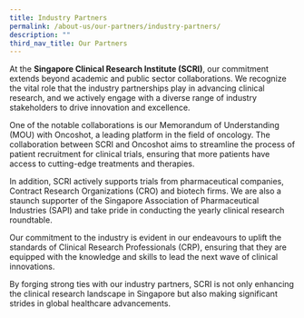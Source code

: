 ```yaml
---
title: Industry Partners
permalink: /about-us/our-partners/industry-partners/
description: ""
third_nav_title: Our Partners
---
```

At the **Singapore Clinical Research Institute (SCRI)**, our commitment extends beyond academic and public sector collaborations. We recognize the vital role that the industry partnerships play in advancing clinical research, and we actively engage with a diverse range of industry stakeholders to drive innovation and excellence. 

One of the notable collaborations is our Memorandum of Understanding (MOU) with Oncoshot, a leading platform in the field of oncology. The collaboration between SCRI and Oncoshot aims to streamline the process of patient recruitment for clinical trials, ensuring that more patients have access to cutting-edge treatments and therapies. 

In addition, SCRI actively supports trials from pharmaceutical companies, Contract Research Organizations (CRO) and biotech firms. We are also a staunch supporter of the Singapore Association of Pharmaceutical Industries (SAPI) and take pride in conducting the yearly clinical research roundtable.

Our commitment to the industry is evident in our endeavours to uplift the standards of Clinical Research Professionals (CRP), ensuring that they are equipped with the knowledge and skills to lead the next wave of clinical innovations. 

By forging strong ties with our industry partners, SCRI is not only enhancing the clinical research landscape in Singapore but also making significant strides in global healthcare advancements.
